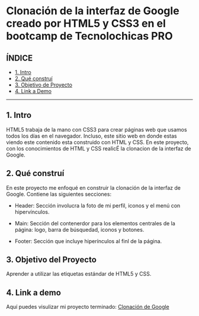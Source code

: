 # Clonación de la interfaz de Google creado por HTML5 y CSS3 en el bootcamp de Tecnolochicas PRO


## **ÍNDICE**

* [1. Intro](https://github.com/AriRdz/clonacion_google/blob/main/README.md#%C3%ADndice)
* [2. Qué construí](https://github.com/AriRdz/clonacion_google/blob/main/README.md#2-qu%C3%A9-constru%C3%AD)
* [3. Objetivo de Proyecto](https://github.com/AriRdz/clonacion_google/blob/main/README.md#3-objetivo-del-proyecto)
* [4. Link a Demo](https://github.com/AriRdz/clonacion_google/blob/main/README.md#4-link-a-demo)

****

## 1. Intro

HTML5 trabaja de la mano con CSS3 para crear páginas web que usamos todos los días en el navegador. Incluso, este sitio web en donde estas viendo este contenido esta construido con HTML y CSS. En este proyecto, con los conocimientos de HTML y CSS realicÉ la clonacion de la interfaz de Google. 

## 2. Qué construí
En este proyecto me enfoqué en construir la clonación de la interfaz de Google. 
Contiene las siguientes secciones:

* Header: Sección involucra la foto de mi perfil, iconos y el menú con hipervínculos. 

* Main: Sección del contenerdor para los elementos centrales de la página: logo, barra de búsquedad, iconos y botones.

* Footer: Sección que incluye hiperínculos al finl de la página. 

## 3. Objetivo del Proyecto
Aprender a utilizar las etiquetas estándar de HTML5 y CSS.

## 4. Link a demo
Aquí puedes visulizar mi proyecto terminado: [Clonación de Google](https://tourmaline-chimera-764051.netlify.app/)

